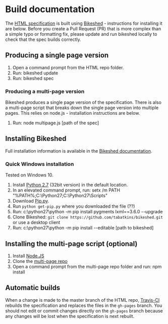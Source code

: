 # Build documentation

The [HTML specification](https://www.w3.org/TR/html52/) is built using [Bikeshed](https://github.com/tabatkins/bikeshed) - instructions for installing it are below.
Before you create a Pull Request (PR) that is more complex than a simple typo or formatting fix,
please update and run bikeshed locally to check that the spec builds correctly.

## Producing a single page version

1. Open a command prompt from the HTML repo folder.
2. Run: bikeshed update
3. Run: bikeshed spec

### Producing a multi-page version

Bikeshed produces a single page version of the specification. 
There is also a multi-page script that breaks down the single page version into multiple pages.
This relies on node.js - installation instructions are below.

1. Run: node multipage.js [path of the spec]

## Installing Bikeshed

Full installation information is available in the [Bikeshed documentation](https://tabatkins.github.io/bikeshed/).

### Quick Windows installation

Tested on Windows 10.

1.  Install [Python 2.7](https://www.python.org/downloads/) (32bit version) in the default location.
2. In an elevated command prompt, run: setx /m PATH "%PATH%;C:\Python27;C:\Python27\Scripts"
3. Download [Pip.py](https://bootstrap.pypa.io/get-pip.py).
4. Run `python get-pip.py` where you downloaded the file (??)
5. Run: c:\python27\python -m pip install pygments lxml==3.6.0 --upgrade
6. Clone Bikeshed: `git clone https://github.com/tabatkins/bikeshed.git` or use a desktop client
7. Run: c:\python27\python -m pip install --editable [path to bikeshed]

## Installing the multi-page script (optional)

1. Install [Node.JS]()
2. Clone the [multi-page repo](https://github.com/adrianba/multipage)
3. Open a command prompt from the multi-page repo folder and run: npm install


## Automatic builds

When a change is made to the master branch of the HTML repo, [Travis-CI](https://travis-ci.org/) rebuilds the specification and replaces the files in the `gh-pages` branch.
You should not edit or commit changes directly on the `gh-pages` branch because any changes will be lost when the specification is next rebuilt.

